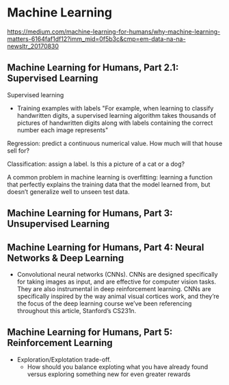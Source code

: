 # Machine Learning

https://medium.com/machine-learning-for-humans/why-machine-learning-matters-6164faf1df12?imm_mid=0f5b3c&cmp=em-data-na-na-newsltr_20170830

## Machine Learning for Humans, Part 2.1: Supervised Learning

Supervised learning
  - Training examples with labels
  "For example, when learning to classify handwritten digits, a supervised
learning algorithm takes thousands of pictures of handwritten digits along
with labels containing the correct number each image represents"

Regression: predict a continuous numerical value. How much will that house sell for?

Classification: assign a label. Is this a picture of a cat or a dog?

A common problem in machine learning is overfitting: learning a function that perfectly explains the training data that the model learned from, but doesn’t generalize well to unseen test data.

## Machine Learning for Humans, Part 3: Unsupervised Learning

## Machine Learning for Humans, Part 4: Neural Networks & Deep Learning

* Convolutional neural networks (CNNs). CNNs are designed specifically for
taking images as input, and are effective for computer vision tasks. They are
also instrumental in deep reinforcement learning. CNNs are specifically
inspired by the way animal visual cortices work, and they’re the focus of the
deep learning course we’ve been referencing throughout this article,
Stanford’s CS231n.  

## Machine Learning for Humans, Part 5: Reinforcement Learning

* Exploration/Explotation trade-off.  
  - How should you balance exploting what you have already found versus
    exploring something new for even greater rewards





